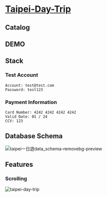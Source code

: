 # [Taipei-Day-Trip](http://44.229.57.144:3000/)


## Catalog

## DEMO

## Stack

### Test Account
```
Account: test@test.com
Password: test123
```
### Payment Information
```
Card Number: 4242 4242 4242 4242
Valid Date: 01 / 24
CCV: 123
```
## Database Schema
![taipei一日遊data_schema-removebg-preview](https://github.com/GemaLuo/taipei-day-trip/assets/112456014/3a08f1e8-fd69-416c-b4ab-38a862a94698)

## Features

### Scrolling

![taipei-day-trip](https://user-images.githubusercontent.com/112456014/215304227-8d5951e0-b3e2-4f56-a5ba-8179b5e47b23.gif)
